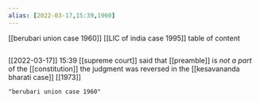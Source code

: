 ```yaml
---
alias: [2022-03-17,15:39,1960]
---
```

[[berubari union case 1960]] [[LIC of india case 1995]]
table of content
```toc
```

[[2022-03-17]] 15:39
[[supreme court]] said that [[preamble]] is *not a part* of the [[constitution]]
the judgment was reversed in the [[kesavananda bharati case]] [[1973]]
```query
"berubari union case 1960"
```